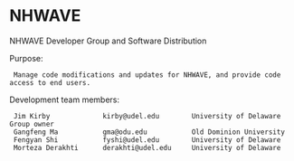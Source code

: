 # NHWAVE
NHWAVE Developer Group and Software Distribution

Purpose:

     Manage code modifications and updates for NHWAVE, and provide code access to end users.
     
Development team members:

     Jim Kirby             kirby@udel.edu        University of Delaware            Group owner
     Gangfeng Ma           gma@odu.edu           Old Dominion University
     Fengyan Shi           fyshi@udel.edu        University of Delaware    
     Morteza Derakhti      derakhti@udel.edu     University of Delaware
     
